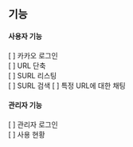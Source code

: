 ## 기능

#### 사용자 기능

 [ ] 카카오 로그인   
 [ ] URL 단축  
 [ ] SURL 리스팅  
 [ ] SURL 검색
 [ ] 특정 URL에 대한 채팅

#### 관리자 기능

 [ ] 관리자 로그인   
 [ ] 사용 현황

